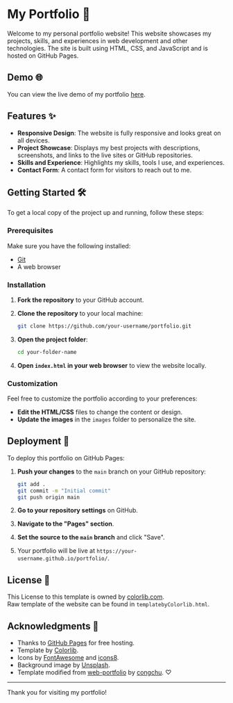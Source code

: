 # My Portfolio 🚀

Welcome to my personal portfolio website! This website showcases my projects, skills, and experiences in web development and other technologies. The site is built using HTML, CSS, and JavaScript and is hosted on GitHub Pages.

## Demo 🌐

You can view the live demo of my portfolio [here](https://akshayav222.github.io/).

## Features ✨

- **Responsive Design**: The website is fully responsive and looks great on all devices.
- **Project Showcase**: Displays my best projects with descriptions, screenshots, and links to the live sites or GitHub repositories.
- **Skills and Experience**: Highlights my skills, tools I use, and experiences.
- **Contact Form**: A contact form for visitors to reach out to me.

## Getting Started 🛠️

To get a local copy of the project up and running, follow these steps:

### Prerequisites

Make sure you have the following installed:

- [Git](https://git-scm.com/)
- A web browser

### Installation

1. **Fork the repository** to your GitHub account.
2. **Clone the repository** to your local machine:

    ```bash
    git clone https://github.com/your-username/portfolio.git
    ```

3. **Open the project folder**:

    ```bash
    cd your-folder-name
    ```

4. **Open `index.html` in your web browser** to view the website locally.

### Customization

Feel free to customize the portfolio according to your preferences:

- **Edit the HTML/CSS** files to change the content or design.
- **Update the images** in the `images` folder to personalize the site.

## Deployment 🚀

To deploy this portfolio on GitHub Pages:

1. **Push your changes** to the `main` branch on your GitHub repository:

    ```bash
    git add .
    git commit -m "Initial commit"
    git push origin main
    ```

2. **Go to your repository settings** on GitHub.
3. **Navigate to the "Pages" section**.
4. **Set the source to the `main` branch** and click "Save".
5. Your portfolio will be live at `https://your-username.github.io/portfolio/`.

## License 📄

This License to this template is owned by [colorlib.com](https://colorlib.com/).<br/>
Raw template of the website can be found in `templatebyColorlib.html`.

## Acknowledgments 🙌

- Thanks to [GitHub Pages](https://pages.github.com/) for free hosting.
- Template by [Colorlib](https://colorlib.com/).
- Icons by [FontAwesome](https://fontawesome.com/) and [icons8](https://icons8.com/icons).
- Background image by [Unsplash](https://unsplash.com/).
- Template modified from [web-portfolio](https://github.com/congchu/web-porfolio) by [congchu](https://github.com/congchu). ♡

---
Thank you for visiting my portfolio!
